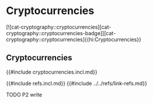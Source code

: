 # Cryptocurrencies

[![cat-cryptography::cryptocurrencies][cat-cryptography::cryptocurrencies-badge]][cat-cryptography::cryptocurrencies]{{hi:Cryptocurrencies}}

## Cryptocurrencies

{{#include cryptocurrencies.incl.md}}

{{#include refs.incl.md}}
{{#include ../../refs/link-refs.md}}

<div class="hidden">
TODO P2 write
</div>
